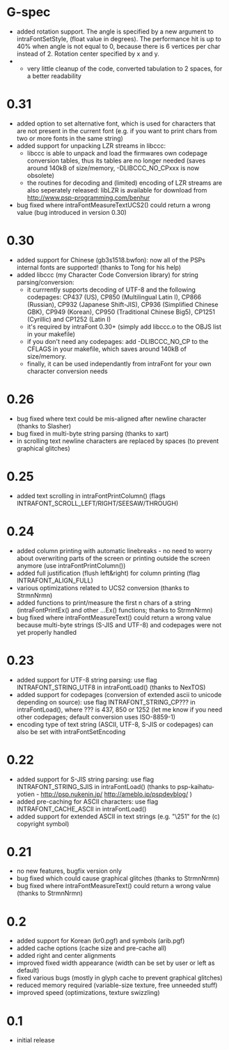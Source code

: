 # G-spec
- added rotation support. The angle is specified by a new argument to intraFontSetStyle,  (float value in degrees). The performance hit is up to 40% when angle is not equal to 0,  because there is 6 vertices per char instead of 2. Rotation center specified by x and y.
- - very little cleanup of the code, converted tabulation to 2 spaces, for a better readability

# 0.31
- added option to set alternative font, which is used for characters that are not present in the current    font (e.g. if you want to print chars from two or more fonts in the same string)
- added support for unpacking LZR streams in libccc:
   * libccc is able to unpack and load the firmwares own codepage conversion tables, thus its tables are no      longer needed (saves around 140kB of size/memory, -DLIBCCC_NO_CPxxx is now obsolete)
   * the routines for decoding and (limited) encoding of LZR streams are also seperately released: libLZR is     available for download from http://www.psp-programming.com/benhur
- bug fixed where intraFontMeasureTextUCS2() could return a wrong value (bug introduced in version 0.30)

# 0.30
- added support for Chinese (gb3s1518.bwfon): now all of the PSPs internal fonts are supported! (thanks to        Tong for his help)
- added libccc (my Character Code Conversion library) for string parsing/conversion:
  * it currrently supports decoding of UTF-8 and the following codepages: 
    CP437 (US), CP850 (Multilingual Latin I), CP866 (Russian), CP932 (Japanese Shift-JIS), 
    CP936 (Simplified Chinese GBK), CP949 (Korean), CP950 (Traditional Chinese Big5), 
    CP1251 (Cyrillic) and CP1252 (Latin I)
  * it's required by intraFont 0.30+ (simply add libccc.o to the OBJS list in your makefile)
  * if you don't need any codepages: add -DLIBCCC_NO_CP to the CFLAGS in your makefile, which 
    saves around 140kB of size/memory.
  * finally, it can be used independantly from intraFont for your own character conversion needs

# 0.26
- bug fixed where text could be mis-aligned after newline character (thanks to Slasher)
- bug fixed in multi-byte string parsing (thanks to xart)
- in scrolling text newline characters are replaced by spaces (to prevent graphical glitches)

# 0.25 
- added text scrolling in intraFontPrintColumn() (flags INTRAFONT_SCROLL_LEFT/RIGHT/SEESAW/THROUGH)

# 0.24
- added column printing with automatic linebreaks - no need to worry about overwriting parts of the screen    or printing outside the screen anymore (use intraFontPrintColumn()) 
- added full justification (flush left&right) for column printing (flag INTRAFONT_ALIGN_FULL)
- various optimizations related to UCS2 conversion (thanks to StrmnNrmn)
- added functions to print/measure the first n chars of a string (intraFontPrintEx() and other ...Ex()    functions; thanks to StrmnNrmn)
- bug fixed where intraFontMeasureText() could return a wrong value because multi-byte strings (S-JIS and    UTF-8) and codepages were not yet properly handled

# 0.23
- added support for UTF-8 string parsing: use flag INTRAFONT_STRING_UTF8 in intraFontLoad() (thanks to 
  NexTOS)
- added support for codepages (conversion of extended ascii to unicode depending on source): use flag   INTRAFONT_STRING_CP??? in intraFontLoad(), where ??? is 437, 850 or 1252 (let me know if you need other   codepages; default conversion uses ISO-8859-1)
- encoding type of text string (ASCII, UTF-8, S-JIS or codepages) can also be set with intraFontSetEncoding

# 0.22
- added support for S-JIS string parsing: use flag INTRAFONT_STRING_SJIS in intraFontLoad() (thanks to     psp-kaihatu-yotien - http://psp.nukenin.jp/ http://ameblo.jp/pspdevblog/ )
- added pre-caching for ASCII characters: use flag INTRAFONT_CACHE_ASCII in intraFontLoad()
- added support for extended ASCII in text strings (e.g. "\251" for the (c) copyright symbol)

# 0.21
- no new features, bugfix version only
- bug fixed which could cause graphical glitches (thanks to StrmnNrmn)
- bug fixed where intraFontMeasureText() could return a wrong value (thanks to StrmnNrmn)

# 0.2 
- added support for Korean (kr0.pgf) and symbols (arib.pgf)
- added cache options (cache size and pre-cache all)
- added right and center alignments
- improved fixed width appearance (width can be set by user or left as default)
- fixed various bugs (mostly in glyph cache to prevent graphical glitches)
- reduced memory required (variable-size texture, free unneeded stuff)
- improved speed (optimizations, texture swizzling)

# 0.1 
- initial release